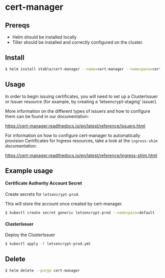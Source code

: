 # cert-manager

## Prereqs
- Helm should be installed locally
- Tiller should be installed and correctly configured on the cluster.

## Install
```bash
$ helm install stable/cert-manager --name=cert-manager --namespace=cert-manager
```

## Usage
In order to begin issuing certificates, you will need to set up a ClusterIssuer
or Issuer resource (for example, by creating a 'letsencrypt-staging' issuer).

More information on the different types of issuers and how to configure them
can be found in our documentation:

https://cert-manager.readthedocs.io/en/latest/reference/issuers.html

For information on how to configure cert-manager to automatically provision
Certificates for Ingress resources, take a look at the `ingress-shim`
documentation:

https://cert-manager.readthedocs.io/en/latest/reference/ingress-shim.html

## Example usage
#### Certificate Authority Account Secret
Create secrets for `letsencrypt-prod`.

This will store the account once created by cert-manager.
```bash
$ kubectl create secret generic letsencrypt-prod --namespace=default
```

#### ClusterIssuer
Deploy the ClusterIssuer
```bash
$ kubectl apply -f letsencrypt-prod.yml
```

## Delete
```bash
$ helm delete --purge cert-manager
```

